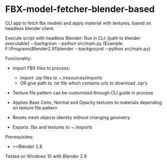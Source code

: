 # FBX-model-fetcher-blender-based
CLI app to fetch fbx models and apply material with textures, based on headless blender client.

Execute script with headless Blender:
  Run in CLI: [path to blender executable] --backgroun --python src/main.py
  (Example: F:\Programs\Blender2.91\blender --background --python src/main.py)

Funcionality:
  * import FBX files to process:
    * import .zip files to ~./resources/imports
    * OR give path to .txt file which contains urls to download .zip's
    
  * Texture file pattern can be customized through CLI guide in process
  * Applies Base Color, Normal and Opacity textures to materials depending on texture file pattern
  * Resets mesh objects identity without changing geometry
  * Exports .fbx and textures to ~./exports

Prerequisites:
  * <div>>=Blender 2.8</div>
  
Tested on Windows 10 with Blender 2.9


